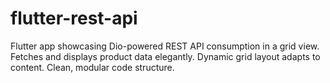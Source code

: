 # flutter-rest-api
Flutter app showcasing Dio-powered REST API consumption in a grid view. Fetches and displays product data elegantly. Dynamic grid layout adapts to content. Clean, modular code structure.
